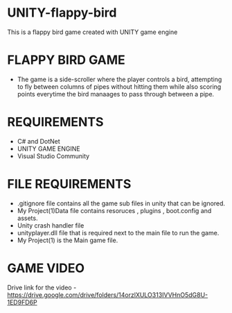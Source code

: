# UNITY-flappy-bird
This is a flappy bird game created with UNITY game engine

# FLAPPY BIRD GAME
- The game is a side-scroller where the player controls a bird, attempting to fly between columns of pipes without hitting them
while also scoring points everytime the bird manaages to pass through between a pipe.

# REQUIREMENTS 
- C# and DotNet
- UNITY GAME ENGINE
- Visual Studio Community

# FILE REQUIREMENTS
- .gitignore file contains all the game sub files in unity that can be ignored.
- My Project(1)Data file contains resoruces , plugins , boot.config and assets.
- Unity crash handler file
- unityplayer.dll file that is required next to the main file to run the game.
- My Project(1) is the Main game file.

# GAME VIDEO

Drive link for the video - https://drive.google.com/drive/folders/14orzlXULO313IVVHnO5dG8U-1ED9FD6P

